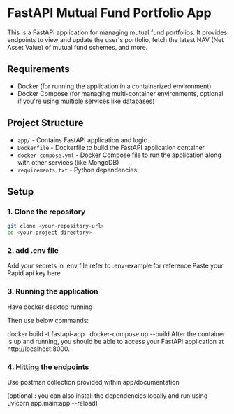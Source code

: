 # FastAPI Mutual Fund Portfolio App

This is a FastAPI application for managing mutual fund portfolios. It provides endpoints to view and update the user's portfolio, fetch the latest NAV (Net Asset Value) of mutual fund schemes, and more.

## Requirements

- Docker (for running the application in a containerized environment)
- Docker Compose (for managing multi-container environments, optional if you're using multiple services like databases)

## Project Structure

- `app/` - Contains FastAPI application and logic
- `Dockerfile` - Dockerfile to build the FastAPI application container
- `docker-compose.yml` - Docker Compose file to run the application along with other services (like MongoDB)
- `requirements.txt` - Python dependencies

## Setup

### 1. Clone the repository

```bash
git clone <your-repository-url>
cd <your-project-directory>
```

### 2. add .env file

Add your secrets in .env file refer to .env-example for reference
Paste your Rapid api key here

### 3. Running the application

Have docker desktop running

Then use below commands:

docker build -t fastapi-app .
docker-compose up --build
After the container is up and running, you should be able to access your FastAPI application at http://localhost:8000.

### 4. Hitting the endpoints

Use postman collection provided within app/documentation

[optional : you can also install the dependencies locally and run using uvicorn app.main:app --reload]
